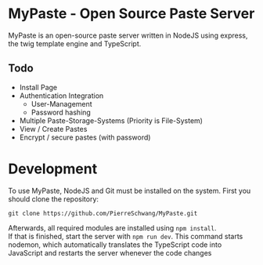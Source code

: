 # MyPaste - Open Source Paste Server
MyPaste is an open-source paste server written in NodeJS using express, the twig template engine and TypeScript.

## Todo
 + Install Page
 + Authentication Integration
    + User-Management
    + Password hashing
 + Multiple Paste-Storage-Systems (Priority is File-System)
 + View / Create Pastes
 + Encrypt / secure pastes (with password)
 
 # Development
 To use MyPaste, NodeJS and Git must be installed on the system. 
 First you should clone the repository:
 ```
git clone https://github.com/PierreSchwang/MyPaste.git
```
Afterwards, all required modules are installed using `npm install`. <br />
If that is finished, start the server with `npm run dev`. This command starts nodemon, which automatically translates the TypeScript code into JavaScript and restarts the server whenever the code changes
